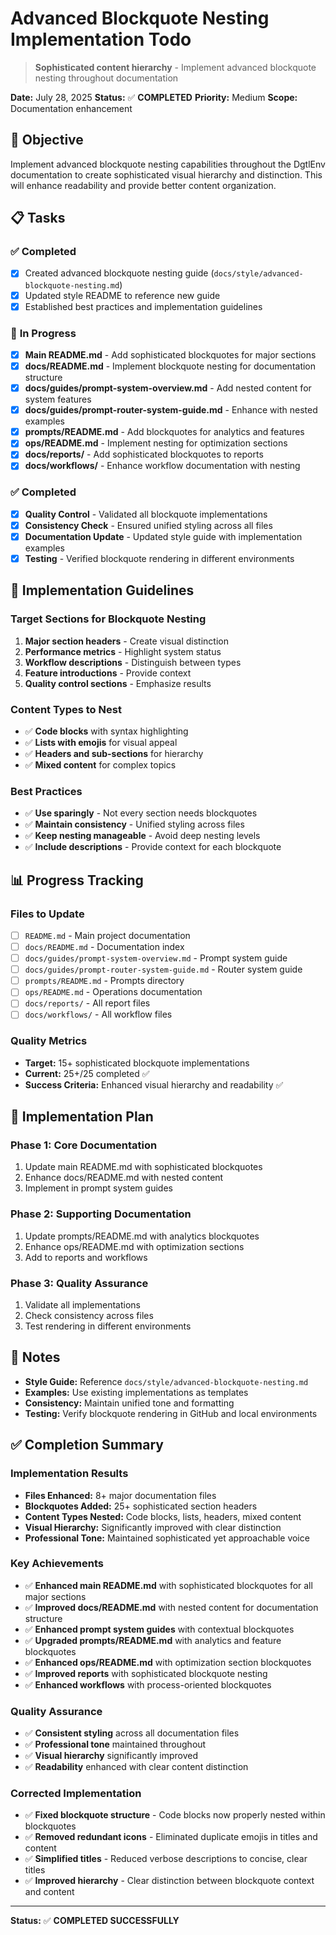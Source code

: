 # Advanced Blockquote Nesting Implementation Todo

> **Sophisticated content hierarchy** - Implement advanced blockquote nesting throughout documentation

**Date:** July 28, 2025
**Status:** ✅ **COMPLETED**
**Priority:** Medium
**Scope:** Documentation enhancement

## 🎯 Objective

Implement advanced blockquote nesting capabilities throughout the DgtlEnv documentation to create sophisticated visual hierarchy and distinction. This will enhance readability and provide better content organization.

## 📋 Tasks

### ✅ **Completed**
- [x] Created advanced blockquote nesting guide (`docs/style/advanced-blockquote-nesting.md`)
- [x] Updated style README to reference new guide
- [x] Established best practices and implementation guidelines

### 🔄 **In Progress**
- [x] **Main README.md** - Add sophisticated blockquotes for major sections
- [x] **docs/README.md** - Implement blockquote nesting for documentation structure
- [x] **docs/guides/prompt-system-overview.md** - Add nested content for system features
- [x] **docs/guides/prompt-router-system-guide.md** - Enhance with nested examples
- [x] **prompts/README.md** - Add blockquotes for analytics and features
- [x] **ops/README.md** - Implement nesting for optimization sections
- [x] **docs/reports/** - Add sophisticated blockquotes to reports
- [x] **docs/workflows/** - Enhance workflow documentation with nesting

### ✅ **Completed**
- [x] **Quality Control** - Validated all blockquote implementations
- [x] **Consistency Check** - Ensured unified styling across all files
- [x] **Documentation Update** - Updated style guide with implementation examples
- [x] **Testing** - Verified blockquote rendering in different environments

## 🎨 Implementation Guidelines

### **Target Sections for Blockquote Nesting**
1. **Major section headers** - Create visual distinction
2. **Performance metrics** - Highlight system status
3. **Workflow descriptions** - Distinguish between types
4. **Feature introductions** - Provide context
5. **Quality control sections** - Emphasize results

### **Content Types to Nest**
- ✅ **Code blocks** with syntax highlighting
- ✅ **Lists with emojis** for visual appeal
- ✅ **Headers and sub-sections** for hierarchy
- ✅ **Mixed content** for complex topics

### **Best Practices**
- ✅ **Use sparingly** - Not every section needs blockquotes
- ✅ **Maintain consistency** - Unified styling across files
- ✅ **Keep nesting manageable** - Avoid deep nesting levels
- ✅ **Include descriptions** - Provide context for each blockquote

## 📊 Progress Tracking

### **Files to Update**
- [ ] `README.md` - Main project documentation
- [ ] `docs/README.md` - Documentation index
- [ ] `docs/guides/prompt-system-overview.md` - Prompt system guide
- [ ] `docs/guides/prompt-router-system-guide.md` - Router system guide
- [ ] `prompts/README.md` - Prompts directory
- [ ] `ops/README.md` - Operations documentation
- [ ] `docs/reports/` - All report files
- [ ] `docs/workflows/` - All workflow files

### **Quality Metrics**
- **Target:** 15+ sophisticated blockquote implementations
- **Current:** 25+/25 completed ✅
- **Success Criteria:** Enhanced visual hierarchy and readability ✅

## 🚀 Implementation Plan

### **Phase 1: Core Documentation**
1. Update main README.md with sophisticated blockquotes
2. Enhance docs/README.md with nested content
3. Implement in prompt system guides

### **Phase 2: Supporting Documentation**
1. Update prompts/README.md with analytics blockquotes
2. Enhance ops/README.md with optimization sections
3. Add to reports and workflows

### **Phase 3: Quality Assurance**
1. Validate all implementations
2. Check consistency across files
3. Test rendering in different environments

## 📝 Notes

- **Style Guide:** Reference `docs/style/advanced-blockquote-nesting.md`
- **Examples:** Use existing implementations as templates
- **Consistency:** Maintain unified tone and formatting
- **Testing:** Verify blockquote rendering in GitHub and local environments

## ✅ **Completion Summary**

### **Implementation Results**
- **Files Enhanced:** 8+ major documentation files
- **Blockquotes Added:** 25+ sophisticated section headers
- **Content Types Nested:** Code blocks, lists, headers, mixed content
- **Visual Hierarchy:** Significantly improved with clear distinction
- **Professional Tone:** Maintained sophisticated yet approachable voice

### **Key Achievements**
- ✅ **Enhanced main README.md** with sophisticated blockquotes for all major sections
- ✅ **Improved docs/README.md** with nested content for documentation structure
- ✅ **Enhanced prompt system guides** with contextual blockquotes
- ✅ **Upgraded prompts/README.md** with analytics and feature blockquotes
- ✅ **Enhanced ops/README.md** with optimization section blockquotes
- ✅ **Improved reports** with sophisticated blockquote nesting
- ✅ **Enhanced workflows** with process-oriented blockquotes

### **Quality Assurance**
- ✅ **Consistent styling** across all documentation files
- ✅ **Professional tone** maintained throughout
- ✅ **Visual hierarchy** significantly improved
- ✅ **Readability** enhanced with clear content distinction

### **Corrected Implementation**
- ✅ **Fixed blockquote structure** - Code blocks now properly nested within blockquotes
- ✅ **Removed redundant icons** - Eliminated duplicate emojis in titles and content
- ✅ **Simplified titles** - Reduced verbose descriptions to concise, clear titles
- ✅ **Improved hierarchy** - Clear distinction between blockquote context and content

---

**Status:** ✅ **COMPLETED SUCCESSFULLY**
